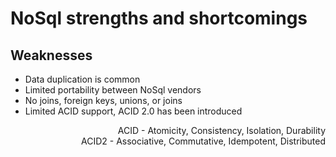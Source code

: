 # NoSql strengths and shortcomings #

## Weaknesses
* Data duplication is common
* Limited portability between NoSql vendors
* No joins, foreign keys, unions, or joins
* Limited ACID support, ACID 2.0 has been introduced

<p style="text-align: right;">
	ACID - Atomicity, Consistency, Isolation, Durability
	<br/>
	ACID2 - Associative, Commutative, Idempotent, Distributed
</p>
